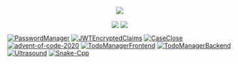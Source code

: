 <div>
  <p align="center"> <img align="center" src="https://github-readme-stats.vercel.app/api?username=ivanhrabcak&show_icons=true&count_private=true"> </p>
  <p align="center"> 
    <img align="center" src="https://github-readme-stats.vercel.app/api/top-langs/?username=ivanhrabcak"> 
    <img align="center" src="https://github-readme-stats.vercel.app/api/wakatime?username=@ivanhrabcak">
  </p>
</div>


  [![PasswordManager](https://github-readme-stats.vercel.app/api/pin/?username=ivanhrabcak&repo=PasswordManager)](https://github.com/ivanhrabcak/PasswordManager)
  [![JWTEncryptedClaims](https://github-readme-stats.vercel.app/api/pin/?username=ivanhrabcak&repo=JWTEncryptedClaims)](https://github.com/ivanhrabcak/JWTEncryptedClaims)
  [![CaseClose](https://github-readme-stats.vercel.app/api/pin/?username=ivanhrabcak&repo=CaseClose)](https://github.com/ivanhrabcak/CaseClose)
  [![advent-of-code-2020](https://github-readme-stats.vercel.app/api/pin/?username=ivanhrabcak&repo=advent-of-code-2020)](https://github.com/ivanhrabcak/advent-of-code-2020)
  [![TodoManagerFrontend](https://github-readme-stats.vercel.app/api/pin/?username=ivanhrabcak&repo=TodoManagerFrontend)](https://github.com/ivanhrabcak/TodoManagerFrontend)
  [![TodoManagerBackend](https://github-readme-stats.vercel.app/api/pin/?username=ivanhrabcak&repo=TodoManagerBackend)](https://github.com/ivanhrabcak/TodoManagerBackend)
  [![Ultrasound](https://github-readme-stats.vercel.app/api/pin/?username=ivanhrabcak&repo=Ultrasound)](https://github.com/ivanhrabcak/Ultrasound)
  [![Snake-Cpp](https://github-readme-stats.vercel.app/api/pin/?username=ivanhrabcak&repo=Snake-Cpp)](https://github.com/ivanhrabcak/Snake-Cpp)

